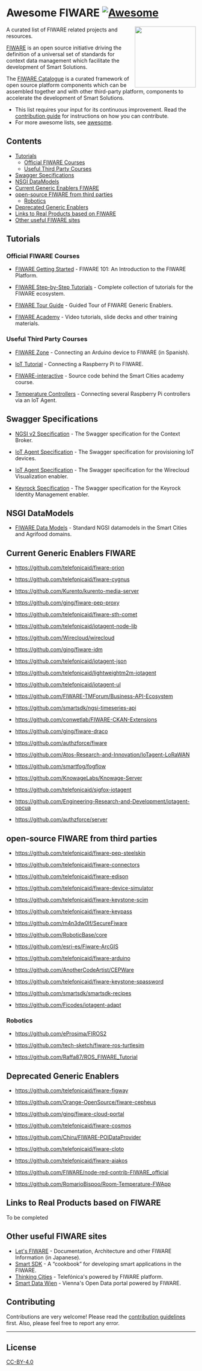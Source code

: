 # Awesome FIWARE [![Awesome](https://awesome.re/badge.svg)](https://awesome.re)

[<img src="logo.svg" align="right" width="162">](https://www.fiware.org/)

A curated list of FIWARE related projects and resources.

[FIWARE](https://www.fiware.org/) is an open source initiative driving the definition of a universal set of standards
for context data management which facilitate the development of Smart Solutions.

The [FIWARE Catalogue](https://github.com/FIWARE/catalogue) is a curated framework of open source platform components
which can be assembled together and with other third-party platform, components to accelerate the development of Smart
Solutions.

-   This list requires your input for its continuous improvement. Read the [contribution guide](contributing.md) for
    instructions on how you can contribute.
-   For more awesome lists, see [awesome](https://github.com/sindresorhus/awesome).

## Contents

-   [Tutorials](#tutorials)
    -   [Official FIWARE Courses](#official-fiware-courses)
    -   [Useful Third Party Courses](#useful-third-party-courses)
-   [Swagger Specifications](#swagger-specifications)
-   [NSGI DataModels](#nsgi-datamodels)
-   [Current Generic Enablers FIWARE](#current-generic-enablers-fiware)
-   [open-source FIWARE from third parties](#open-source-fiware-from-third-parties)
    -   [Robotics](#robotics)
-   [Deprecated Generic Enablers](#deprecated-generic-enablers)
-   [Links to Real Products based on FIWARE](#links-to-real-products-based-on-fiware)
-   [Other useful FIWARE sites](#other-useful-fiware-sites)

## Tutorials

### Official FIWARE Courses

-   [FIWARE Getting Started](https://github.com/FIWARE/tutorials.Getting-Started) - FIWARE 101: An Introduction to the
    FIWARE Platform.
-   [FIWARE Step-by-Step Tutorials](https://fiware-tutorials.readthedocs.io/en/latest/) - Complete collection of
    tutorials for the FIWARE ecosystem.

-   [FIWARE Tour Guide](https://fiwaretourguide.readthedocs.io/en/latest/) - Guided Tour of FIWARE Generic Enablers.

-   [FIWARE Academy](https://github.com/FIWARE/academy) - Video tutorials, slide decks and other training materials.

### Useful Third Party Courses

-   [FIWARE Zone](https://github.com/FIWAREZone/IoT_Course) - Connecting an Arduino device to FIWARE (in Spanish).

-   [IoT Tutorial](https://github.com/rahul606/FIWARE-IoT-Tutorial) - Connecting a Raspberry Pi to FIWARE.

-   [FIWARE-interactive](https://github.com/GernotBoege/FIWARE-interactive) - Source code behind the Smart Cities
    academy course.

-   [Temperature Controllers](https://github.com/jmcanterafonseca/fiware-examples) - Connecting several Raspberry Pi
    controllers via an IoT Agent.

## Swagger Specifications

-   [NGSI v2 Specification](https://swagger.lab.fiware.org/?url=https://raw.githubusercontent.com/Fiware/specifications/master/OpenAPI/ngsiv2/ngsiv2-openapi.json) -
    The Swagger specification for the Context Broker.

-   [IoT Agent Specification](https://swagger.lab.fiware.org/?url=https://raw.githubusercontent.com/Fiware/specifications/master/OpenAPI/iot.IoTagent-node-lib/IoTagent-node-lib-openapi.json) -
    The Swagger specification for provisioning IoT devices.

-   [IoT Agent Specification](https://swagger.lab.fiware.org/?url=https://raw.githubusercontent.com/Fiware/specifications/master/OpenAPI/apps.Wirecloud/Wirecloud-openapi.json) -
    The Swagger specification for the Wirecloud Visualization enabler.

-   [Keyrock Specification](https://swagger.lab.fiware.org/?url=https://raw.githubusercontent.com/Fiware/specifications/master/OpenAPI/security.Idm/Idm-openapi.json) -
    The Swagger specification for the Keyrock Identity Management enabler.

## NSGI DataModels

-   [FIWARE Data Models](https://github.com/FIWARE/dataModels) - Standard NGSI datamodels in the Smart Cities and
    Agrifood domains.

## Current Generic Enablers FIWARE

-   https://github.com/telefonicaid/fiware-orion

-   https://github.com/telefonicaid/fiware-cygnus

-   https://github.com/Kurento/kurento-media-server

-   https://github.com/ging/fiware-pep-proxy

-   https://github.com/telefonicaid/fiware-sth-comet

-   https://github.com/telefonicaid/iotagent-node-lib

-   https://github.com/Wirecloud/wirecloud

-   https://github.com/ging/fiware-idm

-   https://github.com/telefonicaid/iotagent-json

-   https://github.com/telefonicaid/lightweightm2m-iotagent

-   https://github.com/telefonicaid/iotagent-ul

-   https://github.com/FIWARE-TMForum/Business-API-Ecosystem

-   https://github.com/smartsdk/ngsi-timeseries-api

-   https://github.com/conwetlab/FIWARE-CKAN-Extensions

-   https://github.com/ging/fiware-draco

-   https://github.com/authzforce/fiware

-   https://github.com/Atos-Research-and-Innovation/IoTagent-LoRaWAN

-   https://github.com/smartfog/fogflow

-   https://github.com/KnowageLabs/Knowage-Server

-   https://github.com/telefonicaid/sigfox-iotagent

-   https://github.com/Engineering-Research-and-Development/iotagent-opcua

-   https://github.com/authzforce/server

## open-source FIWARE from third parties

-   https://github.com/telefonicaid/fiware-pep-steelskin

-   https://github.com/telefonicaid/fiware-connectors

-   https://github.com/telefonicaid/fiware-edison

-   https://github.com/telefonicaid/fiware-device-simulator

-   https://github.com/telefonicaid/fiware-keystone-scim

-   https://github.com/telefonicaid/fiware-keypass

-   https://github.com/m4n3dw0lf/SecureFiware

-   https://github.com/RoboticBase/core

-   https://github.com/esri-es/Fiware-ArcGIS

-   https://github.com/telefonicaid/fiware-arduino

-   https://github.com/AnotherCodeArtist/CEPWare

-   https://github.com/telefonicaid/fiware-keystone-spassword

-   https://github.com/smartsdk/smartsdk-recipes

-   https://github.com/Ficodes/iotagent-adapt

### Robotics

-   https://github.com/eProsima/FIROS2

-   https://github.com/tech-sketch/fiware-ros-turtlesim

-   https://github.com/Raffa87/ROS_FIWARE_Tutorial

## Deprecated Generic Enablers

-   https://github.com/telefonicaid/fiware-figway

-   https://github.com/Orange-OpenSource/fiware-cepheus

-   https://github.com/ging/fiware-cloud-portal

-   https://github.com/telefonicaid/fiware-cosmos

-   https://github.com/Chiru/FIWARE-POIDataProvider

-   https://github.com/telefonicaid/fiware-cloto

-   https://github.com/telefonicaid/fiware-aiakos

-   https://github.com/FIWARE/node-red-contrib-FIWARE_official

-   https://github.com/RomarioBispoo/Room-Temperature-FWApp

## Links to Real Products based on FIWARE

To be completed

## Other useful FIWARE sites

-   [Let's FIWARE](https://www.letsfiware.jp/) - Documentation, Architecture and other FIWARE Information (in Japanese).
-   [Smart SDK](https://www.smartsdk.eu/) - A “cookbook” for developing smart applications in the FIWARE.
-   [Thinking Cities](https://thinking-cities.readthedocs.io/en/latest/) - Telefónica's powered by FIWARE platform.
-   [Smart Data Wien](https://smartdata.wien/) - Vienna's Open Data portal powered by FIWARE.

## Contributing

Contributions are very welcome! Please read the [contribution guidelines](CONTRIBUTING.md) first. Also, please feel free
to report any error.

---

## License

[CC-BY-4.0](LICENSE)
